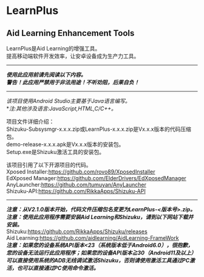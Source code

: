 # LearnPlus
## Aid Learning Enhancement Tools
LearnPlus是Aid Learning的增强工具。  
提高移动端软件开发效率，让安卓设备成为生产力工具。  
****************************************************************************
***使用此应用前请先阅读以下内容。***  
***警告！此应用严禁用于非法用途！不听劝阻，后果自负！***
****************************************************************************
*该项目使用Android Studio主要基于Java语言编写。*  
**注:其他涉及语言:JavaScript,HTML,C/C++。*  

项目文件详细介绍：  
Shizuku-Subsysmgr-x.x.x.zip或LearnPlus-x.x.x.zip是Vx.x.x版本的代码压缩包。  
demo-release-x.x.x.apk是Vx.x.x版本的安装包。  
Setup.exe是Shizuku激活工具的安装包。  

该项目引用了以下开源项目的代码。  
Xposed Installer:https://github.com/rovo89/XposedInstaller  
EdXposed Manager:https://github.com/ElderDrivers/EdXposedManager   
AnyLauncher:https://github.com/tumuyan/AnyLauncher  
Shizuku-API:https://github.com/RikkaApps/Shizuku-API 
**************************************************************************** 
***注意：从V2.1.0版本开始，代码文件压缩包名变更为LearnPlus-<版本号>.zip。***   
***注意：使用此应用程序需要安装Aid Learning和Shizuku，请到以下网站下载并安装。***  
Shizuku:https://github.com/RikkaApps/Shizuku/releases  
Aid Learning:https://github.com/aidlearning/AidLearning-FrameWork   
***注意：如果您的设备系统API版本<23（系统版本低于Android6.0），很抱歉，您的设备无法运行此应用程序；如果您的设备API版本≧30（Android11及以上）可以直接使用系统的ADB无线调试激活Shizuku，否则请使用激活工具通过PC激活，也可以直接通过PC使用命令激活。***  
